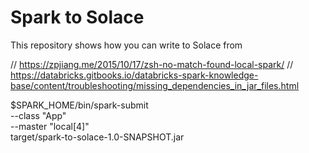 # Spark to Solace

This repository shows how you can write to Solace from

// https://zpjiang.me/2015/10/17/zsh-no-match-found-local-spark/
// https://databricks.gitbooks.io/databricks-spark-knowledge-base/content/troubleshooting/missing_dependencies_in_jar_files.html

$SPARK_HOME/bin/spark-submit \
    --class "App" \
    --master "local[4]" \
    target/spark-to-solace-1.0-SNAPSHOT.jar